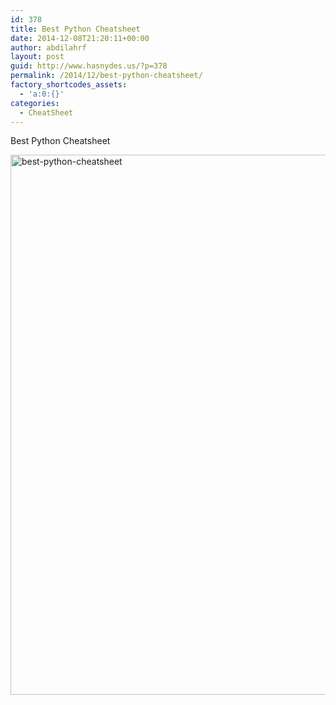 ```yaml
---
id: 378
title: Best Python Cheatsheet
date: 2014-12-08T21:20:11+00:00
author: abdilahrf
layout: post
guid: http://www.hasnydes.us/?p=378
permalink: /2014/12/best-python-cheatsheet/
factory_shortcodes_assets:
  - 'a:0:{}'
categories:
  - CheatSheet
---
```

Best Python Cheatsheet

[<img class="aligncenter size-full wp-image-379" src="http://www.hasnydes.us/wp-content/uploads/2014/12/best-python-cheatsheet.png" alt="best-python-cheatsheet" width="636" height="864" />](http://www.hasnydes.us/wp-content/uploads/2014/12/best-python-cheatsheet.png)